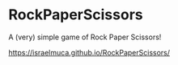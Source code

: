 # RockPaperScissors
A (very) simple game of Rock Paper Scissors!

https://israelmuca.github.io/RockPaperScissors/
